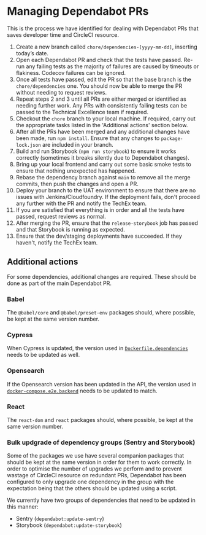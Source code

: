 # Managing Dependabot PRs

This is the process we have identified for dealing with Dependabot PRs that saves developer time and CircleCI resource.

1. Create a new branch called `chore/dependencies-[yyyy-mm-dd]`, inserting today’s date.
2. Open each Dependabot PR and check that the tests have passed. Re-run any failing tests as the majority of failures are caused by timeouts or flakiness. Codecov failures can be ignored.
3. Once all tests have passed, edit the PR so that the base branch is the `chore/dependencies` one. You should now be able to merge the PR without needing to request reviews.
4. Repeat steps 2 and 3 until all PRs are either merged or identified as needing further work. Any PRs with consistently failing tests can be passed to the Technical Excellence team if required.
5. Checkout the `chore` branch to your local machine. If required, carry out the appropriate tasks listed in the 'Additional actions' section below.
6. After all the PRs have been merged and any additional changes have been made, run `npm install`. Ensure that any changes to `package-lock.json` are included in your branch.
7. Build and run Storybook (`npm run storybook`) to ensure it works correctly (sometimes it breaks silently due to Dependabot changes).
8. Bring up your local frontend and carry out some basic smoke tests to ensure that nothing unexpected has happened.
9. Rebase the dependency branch against `main` to remove all the merge commits, then push the changes and open a PR.
10. Deploy your branch to the UAT environment to ensure that there are no issues with Jenkins/Cloudfoundry. If the deployment fails, don't proceed any further with the PR and notify the TechEx team.
11. If you are satisfied that everything is in order and all the tests have passed, request reviews as normal.
12. After merging the PR, ensure that the `release-storybook` job has passed and that Storybook is running as expected.
13. Ensure that the dev/staging deployments have succeeded. If they haven't, notify the TechEx team.

## Additional actions

For some dependencies, additional changes are required. These should be done as part of the main Dependabot PR.

### Babel

The `@babel/core` and `@babel/preset-env` packages should, where possible, be kept at the same version number.

### Cypress

When Cypress is updated, the version used in [`Dockerfile.dependencies`](https://github.com/uktrade/data-hub-frontend/blob/main/Dockerfile.dependencies#L69) needs to be updated as well.

### Opensearch

If the Opensearch version has been updated in the API, the version used in [`docker-compose.e2e.backend`](https://github.com/uktrade/data-hub-frontend/blob/main/docker-compose.e2e.backend.yml#L48) needs to be updated to match.

### React

The `react-dom` and `react` packages should, where possible, be kept at the same version number.

### Bulk updgrade of dependency groups (Sentry and Storybook)

Some of the packages we use have several companion packages that should be kept at the same version in order for them to work correctly. In order to optimise the number of upgrades we perform and to prevent wastage of CircleCI resource on redundant PRs, Dependabot has been configured to only upgrade one dependency in the group with the expectation being that the others should be updated using a script.

We currently have two groups of dependencies that need to be updated in this manner:
- Sentry (`dependabot:update-sentry`)
- Storybook (`dependabot:update-storybook`)
